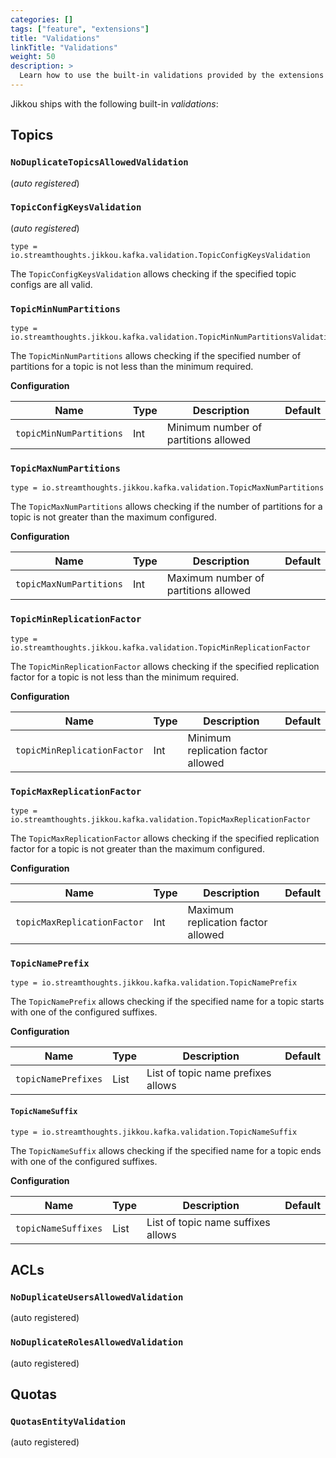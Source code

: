 ```yaml
---
categories: []
tags: ["feature", "extensions"] 
title: "Validations"
linkTitle: "Validations"
weight: 50
description: >
  Learn how to use the built-in validations provided by the extensions for Apache Kafka.
---
```


Jikkou ships with the following built-in _validations_:

## Topics

### `NoDuplicateTopicsAllowedValidation`

(_auto registered_)

### `TopicConfigKeysValidation`

(_auto registered_)

```hocon
type = io.streamthoughts.jikkou.kafka.validation.TopicConfigKeysValidation
```

The `TopicConfigKeysValidation` allows checking if the specified topic configs are all valid.

### `TopicMinNumPartitions`

```hocon
type = io.streamthoughts.jikkou.kafka.validation.TopicMinNumPartitionsValidation
```

The `TopicMinNumPartitions` allows checking if the specified number of partitions for a topic is not less than the minimum required.

**Configuration**

| Name                    | Type | Description                          | Default |
|-------------------------|------|--------------------------------------|---------|
| `topicMinNumPartitions` | Int  | Minimum number of partitions allowed |         |


### `TopicMaxNumPartitions`

```hocon
type = io.streamthoughts.jikkou.kafka.validation.TopicMaxNumPartitions
```

The `TopicMaxNumPartitions` allows checking if the number of partitions for a topic is not greater than the maximum configured.

**Configuration**

| Name                    | Type | Description                          | Default |
|-------------------------|------|--------------------------------------|---------|
| `topicMaxNumPartitions` | Int  | Maximum number of partitions allowed |         |

### `TopicMinReplicationFactor`

```hocon
type = io.streamthoughts.jikkou.kafka.validation.TopicMinReplicationFactor
```

The `TopicMinReplicationFactor` allows checking if the specified replication factor for a topic is not less than the minimum required.

**Configuration**

| Name                        | Type | Description                        | Default |
|-----------------------------|------|------------------------------------|---------|
| `topicMinReplicationFactor` | Int  | Minimum replication factor allowed |         |

### `TopicMaxReplicationFactor`

```hocon
type = io.streamthoughts.jikkou.kafka.validation.TopicMaxReplicationFactor
```

The `TopicMaxReplicationFactor` allows checking if the specified replication factor for a topic is not greater than the maximum configured.

**Configuration**

| Name                        | Type | Description                        | Default |
|-----------------------------|------|------------------------------------|---------|
| `topicMaxReplicationFactor` | Int  | Maximum replication factor allowed |         |


### `TopicNamePrefix`

```hocon
type = io.streamthoughts.jikkou.kafka.validation.TopicNamePrefix
```

The `TopicNamePrefix` allows checking if the specified name for a topic starts with one of the configured suffixes.

**Configuration**

| Name                | Type | Description                        | Default |
|---------------------|------|------------------------------------|---------|
| `topicNamePrefixes` | List | List of topic name prefixes allows |         |


#### `TopicNameSuffix`

```hocon
type = io.streamthoughts.jikkou.kafka.validation.TopicNameSuffix
```

The `TopicNameSuffix` allows checking  if the specified name for a topic ends with one of the configured suffixes.

**Configuration**

| Name                | Type | Description                        | Default |
|---------------------|------|------------------------------------|---------|
| `topicNameSuffixes` | List | List of topic name suffixes allows |         |


## ACLs

### `NoDuplicateUsersAllowedValidation`
(auto registered)

### `NoDuplicateRolesAllowedValidation`
(auto registered)

## Quotas

### `QuotasEntityValidation`
(auto registered)

